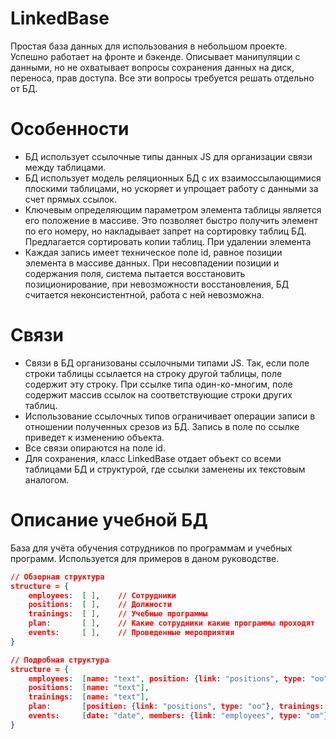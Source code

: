 # LinkedBase
Простая база данных для использования в небольшом проекте. Успешно работает на фронте и бэкенде. Описывает манипуляции с данными, но не охватывает вопросы сохранения данных на диск, переноса, прав доступа. Все эти вопросы требуется решать отдельно от БД.

# Особенности

- БД использует ссылочные типы данных JS для организации связи между таблицами.
- БД использует модель реляционных БД с их взаимоссылающимися плоскими таблицами, но ускоряет и упрощает работу с данными за счет прямых ссылок.
- Ключевым определяющим параметром элемента таблицы является его положение в массиве. Это позволяет быстро получить элемент по его номеру, но накладывает запрет на сортировку таблиц БД. Предлагается сортировать копии таблиц. При удалении элемента
- Каждая запись имеет техническое поле id, равное позиции элемента в массиве данных. При несовпадении позиции и содержания поля, система пытается восстановить позиционирование, при невозможности восстановления, БД считается неконсистентной, работа с ней невозможна.

# Связи

- Связи в БД организованы ссылочными типами JS. Так, если поле строки таблицы ссылается на строку другой таблицы, поле содержит эту строку. При ссылке типа один-ко-многим, поле содержит массив ссылок на соответствующие строки других таблиц.
- Использование ссылочных типов ограничивает операции записи в отношении полученных срезов из БД. Запись в поле по ссылке приведет к изменению объекта.
- Все связи опираются на поле id.
- Для сохранения, класс LinkedBase отдает объект со всеми таблицами БД и структурой, где ссылки заменены их текстовым аналогом.

# Описание учебной БД

База для учёта обучения сотрудников по программам и учебных программ. Используется для примеров в даном руководстве.

```json
// Обзорная структура
structure = {
    employees:	[ ],	// Сотрудники
    positions:	[ ],	// Должности
    trainings:	[ ],	// Учебные программы
    plan:		[ ],	// Какие сотрудники какие программы проходят
    events:		[ ],	// Проведенные мероприятия
}
```

```json
// Подробная структура
structure = {
	employees:	[name: "text", position: {link: "positions", type: "oo"}],
	positions:	[name: "text"],
	trainings:	[name: "text"],
	plan:		[position: {link: "positions", type: "oo"}, trainings: {link: "trainings", type: "om"}]
	events:		[date: "date", members: {link: "employees", type: "om"}, training: {link: "trainings", type: "oo"}]
}
```

